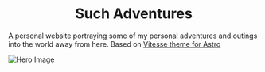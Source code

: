 <div>
<h1 align="center">Such Adventures</h1>
<p>A personal website portraying some of my personal adventures and outings into the world away from here. Based on <a href="https://github.com/kevinwong865/astro-theme-vitesse">Vitesse theme for Astro</a></p>
</div>

![Hero Image](https://raw.githubusercontent.com/RenatoL/my-adventures-website/main/src/assets/NatureTattoo.png?token=GHSAT0AAAAAACTFVRILA7L366XLEGRJQAZWZTYKETQ)
